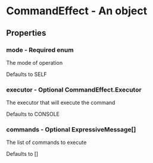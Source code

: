

# CommandEffect - An object



## Properties



### mode - Required enum



 The mode of operation



Defaults to SELF



### executor - Optional CommandEffect.Executor



 The executor that will execute the command



Defaults to CONSOLE



### commands - Optional ExpressiveMessage[]



 The list of commands to execute



Defaults to []

